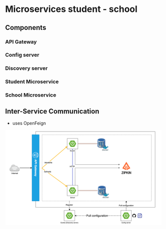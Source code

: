 # Microservices student - school

## Components

### API Gateway

### Config server

### Discovery server

### Student Microservice

### School Microservice

## Inter-Service Communication
- uses OpenFeign

![image](docs/diagram.png)
